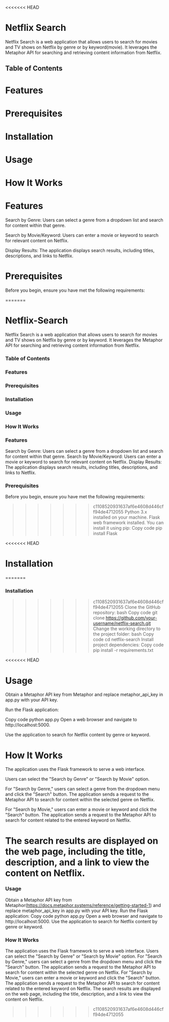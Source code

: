 <<<<<<< HEAD
# Netflix Search

Netflix Search is a web application that allows users to search for movies and TV shows on Netflix by genre or by keyword(movie). It leverages the Metaphor API for searching and retrieving content information from Netflix.

## Table of Contents

# Features

# Prerequisites

# Installation

# Usage

# How It Works

# Features

Search by Genre: Users can select a genre from a dropdown list and search for content within that genre.

Search by Movie/Keyword: Users can enter a movie or keyword to search for relevant content on Netflix.

Display Results: The application displays search results, including titles, descriptions, and links to Netflix.

# Prerequisites

Before you begin, ensure you have met the following requirements:

=======
# Netflix-Search
Netflix Search is a web application that allows users to search for movies and TV shows on Netflix by genre or by keyword. It leverages the Metaphor API for searching and retrieving content information from Netflix.

### Table of Contents
### Features
### Prerequisites
### Installation
### Usage
### How It Works

### Features
Search by Genre: Users can select a genre from a dropdown list and search for content within that genre.
Search by Movie/Keyword: Users can enter a movie or keyword to search for relevant content on Netflix.
Display Results: The application displays search results, including titles, descriptions, and links to Netflix.

### Prerequisites
Before you begin, ensure you have met the following requirements:
>>>>>>> c1108520931637af6e4608d446cff94de4712055
Python 3.x installed on your machine.
Flask web framework installed. You can install it using pip:
Copy code
pip install Flask

<<<<<<< HEAD
# Installation

=======
### Installation
>>>>>>> c1108520931637af6e4608d446cff94de4712055
Clone the GitHub repository:
bash
Copy code
git clone https://github.com/your-username/netflix-search.git
Change the working directory to the project folder:
bash
Copy code
cd netflix-search
Install project dependencies:
Copy code
pip install -r requirements.txt

<<<<<<< HEAD
# Usage

Obtain a Metaphor API key from Metaphor and replace metaphor_api_key in app.py with your API key.

Run the Flask application:

Copy code
python app.py
Open a web browser and navigate to http://localhost:5000.

Use the application to search for Netflix content by genre or keyword.

# How It Works

The application uses the Flask framework to serve a web interface.

Users can select the "Search by Genre" or "Search by Movie" option.

For "Search by Genre," users can select a genre from the dropdown menu and click the "Search" button. The application sends a request to the Metaphor API to search for content within the selected genre on Netflix.

For "Search by Movie," users can enter a movie or keyword and click the "Search" button. The application sends a request to the Metaphor API to search for content related to the entered keyword on Netflix.

The search results are displayed on the web page, including the title, description, and a link to view the content on Netflix.
=======
### Usage
Obtain a Metaphor API key from Metaphor(https://docs.metaphor.systems/reference/getting-started-1) and replace metaphor_api_key in app.py with your API key.
Run the Flask application:
Copy code
python app.py
Open a web browser and navigate to http://localhost:5000.
Use the application to search for Netflix content by genre or keyword.

### How It Works
The application uses the Flask framework to serve a web interface.
Users can select the "Search by Genre" or "Search by Movie" option.
For "Search by Genre," users can select a genre from the dropdown menu and click the "Search" button. The application sends a request to the Metaphor API to search for content within the selected genre on Netflix.
For "Search by Movie," users can enter a movie or keyword and click the "Search" button. The application sends a request to the Metaphor API to search for content related to the entered keyword on Netflix.
The search results are displayed on the web page, including the title, description, and a link to view the content on Netflix.

>>>>>>> c1108520931637af6e4608d446cff94de4712055
